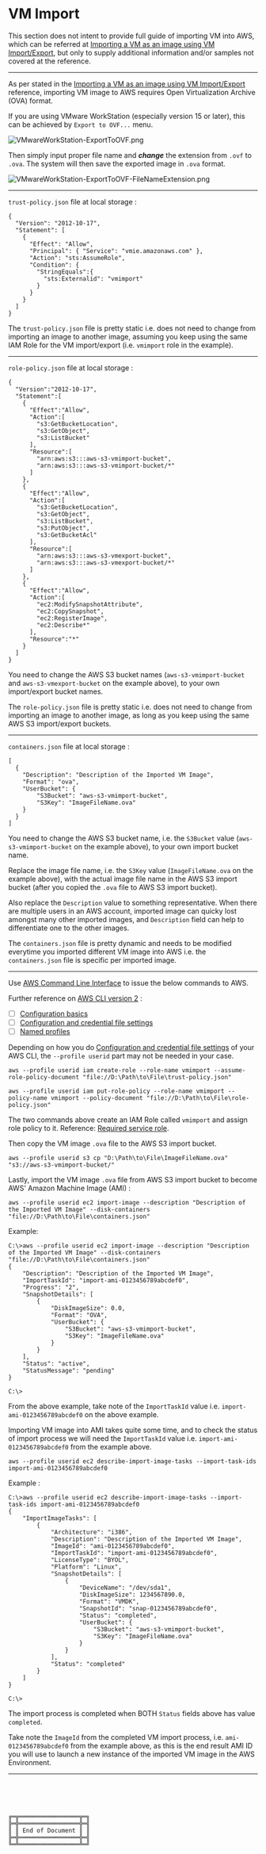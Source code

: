 # VM Import



This section does not intent to provide full guide of importing VM into AWS, which can be referred at [Importing a VM as an image using VM Import/Export](https://docs.aws.amazon.com/vm-import/latest/userguide/vmimport-image-import.html), but only to supply additional information and/or samples not covered at the reference.



***

As per stated in the [Importing a VM as an image using VM Import/Export](https://docs.aws.amazon.com/vm-import/latest/userguide/vmimport-image-import.html) reference, importing VM image to AWS requires Open Virtualization Archive (OVA) format.

If you are using VMware WorkStation (especially version 15 or later), this can be achieved by `Export to OVF...` menu.

![VMwareWorkStation-ExportToOVF.png](VMwareWorkStation-ExportToOVF.png)

Then simply input proper file name and ***change*** the extension from `.ovf` to `.ova`. The system will then save the exported image in `.ova` format.

![VMwareWorkStation-ExportToOVF-FileNameExtension.png](VMwareWorkStation-ExportToOVF-FileNameExtension.png)



***

`trust-policy.json` file at local storage :

```
{
  "Version": "2012-10-17",
  "Statement": [
    {
      "Effect": "Allow",
      "Principal": { "Service": "vmie.amazonaws.com" },
      "Action": "sts:AssumeRole",
      "Condition": {
        "StringEquals":{
          "sts:Externalid": "vmimport"
        }
      }
    }
  ]
}
```

The `trust-policy.json` file is pretty static i.e. does not need to change from importing an image to another image, assuming you keep using the same IAM Role for the VM import/export (i.e. `vmimport` role in the example).



***

`role-policy.json` file at local storage :

```
{
  "Version":"2012-10-17",
  "Statement":[
    {
      "Effect":"Allow",
      "Action":[
        "s3:GetBucketLocation",
        "s3:GetObject",
        "s3:ListBucket" 
      ],
      "Resource":[
        "arn:aws:s3:::aws-s3-vmimport-bucket",
        "arn:aws:s3:::aws-s3-vmimport-bucket/*"
      ]
    },
    {
      "Effect":"Allow",
      "Action":[
        "s3:GetBucketLocation",
        "s3:GetObject",
        "s3:ListBucket",
        "s3:PutObject",
        "s3:GetBucketAcl"
      ],
      "Resource":[
        "arn:aws:s3:::aws-s3-vmexport-bucket",
        "arn:aws:s3:::aws-s3-vmexport-bucket/*"
      ]
    },
    {
      "Effect":"Allow",
      "Action":[
        "ec2:ModifySnapshotAttribute",
        "ec2:CopySnapshot",
        "ec2:RegisterImage",
        "ec2:Describe*"
      ],
      "Resource":"*"
    }
  ]
}
```

You need to change the AWS S3 bucket names (`aws-s3-vmimport-bucket` and `aws-s3-vmexport-bucket` on the example above), to your own import/export bucket names.

The `role-policy.json` file is pretty static i.e. does not need to change from importing an image to another image, as long as you keep using the same AWS S3 import/export buckets.



***

`containers.json` file at local storage :

```
[
  {
    "Description": "Description of the Imported VM Image",
    "Format": "ova",
    "UserBucket": {
        "S3Bucket": "aws-s3-vmimport-bucket",
        "S3Key": "ImageFileName.ova"
    }
  }
]
```

You need to change the AWS S3 bucket name, i.e. the `S3Bucket` value (`aws-s3-vmimport-bucket` on the example above), to your own import bucket name.

Replace the image file name, i.e. the `S3Key` value (`ImageFileName.ova` on the example above), with the actual image file name in the AWS S3 import bucket (after you copied the `.ova` file to AWS S3 import bucket).

Also replace the `Description` value to something representative. When there are multiple users in an AWS account, imported image can quicky lost amongst many other imported images, and `Description` field can help to differentiate one to the other images.

The `containers.json` file is pretty dynamic and needs to be modified everytime you imported different VM image into AWS i.e. the `containers.json` file is specific per imported image.



***

Use [AWS Command Line Interface](https://aws.amazon.com/cli/) to issue the below commands to AWS.

Further reference on [AWS CLI version 2](https://docs.aws.amazon.com/cli/latest/userguide/install-cliv2.html) :
- [ ] [Configuration basics](https://docs.aws.amazon.com/cli/latest/userguide/cli-configure-quickstart.html)
- [ ] [Configuration and credential file settings](https://docs.aws.amazon.com/cli/latest/userguide/cli-configure-files.html)
- [ ] [Named profiles](https://docs.aws.amazon.com/cli/latest/userguide/cli-configure-profiles.html)

Depending on how you do [Configuration and credential file settings](https://docs.aws.amazon.com/cli/latest/userguide/cli-configure-files.html) of your AWS CLI, the `--profile userid` part may not be needed in your case.

`aws --profile userid iam create-role --role-name vmimport --assume-role-policy-document "file://D:\Path\to\File\trust-policy.json"`

`aws --profile userid iam put-role-policy --role-name vmimport --policy-name vmimport --policy-document "file://D:\Path\to\File\role-policy.json"`

The two commands above create an IAM Role called `vmimport` and assign role policy to it. Reference: [Required service role](https://docs.aws.amazon.com/vm-import/latest/userguide/vmie_prereqs.html#vmimport-role).



Then copy the VM image `.ova` file to the AWS S3 import bucket.

`aws --profile userid s3 cp "D:\Path\to\File\ImageFileName.ova" "s3://aws-s3-vmimport-bucket/"`



Lastly, import the VM image `.ova` file from AWS S3 import bucket to become AWS' Amazon Machine Image (AMI) :

`aws --profile userid ec2 import-image --description "Description of the Imported VM Image" --disk-containers "file://D:\Path\to\File\containers.json"`

Example:

```
C:\>aws --profile userid ec2 import-image --description "Description of the Imported VM Image" --disk-containers "file://D:\Path\to\File\containers.json"
{
    "Description": "Description of the Imported VM Image",
    "ImportTaskId": "import-ami-0123456789abcdef0",
    "Progress": "2",
    "SnapshotDetails": [
        {
            "DiskImageSize": 0.0,
            "Format": "OVA",
            "UserBucket": {
                "S3Bucket": "aws-s3-vmimport-bucket",
                "S3Key": "ImageFileName.ova"
            }
        }
    ],
    "Status": "active",
    "StatusMessage": "pending"
}

C:\>
```

From the above example, take note of the `ImportTaskId` value i.e. `import-ami-0123456789abcdef0` on the above example.

Importing VM image into AMI takes quite some time, and to check the status of import process we will need the `ImportTaskId` value i.e. `import-ami-0123456789abcdef0` from the example above.

`aws --profile userid ec2 describe-import-image-tasks --import-task-ids import-ami-0123456789abcdef0`

Example :

```
C:\>aws --profile userid ec2 describe-import-image-tasks --import-task-ids import-ami-0123456789abcdef0
{
    "ImportImageTasks": [
        {
            "Architecture": "i386",
            "Description": "Description of the Imported VM Image",
            "ImageId": "ami-0123456789abcdef0",
            "ImportTaskId": "import-ami-0123456789abcdef0",
            "LicenseType": "BYOL",
            "Platform": "Linux",
            "SnapshotDetails": [
                {
                    "DeviceName": "/dev/sda1",
                    "DiskImageSize": 1234567890.0,
                    "Format": "VMDK",
                    "SnapshotId": "snap-0123456789abcdef0",
                    "Status": "completed",
                    "UserBucket": {
                        "S3Bucket": "aws-s3-vmimport-bucket",
                        "S3Key": "ImageFileName.ova"
                    }
                }
            ],
            "Status": "completed"
        }
    ]
}

C:\>
```

The import process is completed when BOTH `Status` fields above has value `completed`.

Take note the `ImageId` from the completed VM import process, i.e. `ami-0123456789abcdef0` from the example above, as this is the end result AMI ID you will use to launch a new instance of the imported VM image in the AWS Environment.



***

<br><br><br>
```
╔═╦═════════════════╦═╗
╠═╬═════════════════╬═╣
║ ║ End of Document ║ ║
╠═╬═════════════════╬═╣
╚═╩═════════════════╩═╝
```
<br><br><br>



